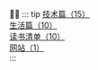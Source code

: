 
👨‍✈️
::: tip
[技术篇（15）](/skill/)<br/>
[生活篇（10）](/exist/)<br/>
[读书清单（10）](/readList/)<br/>
[网站（1）](/website/)<br/>
:::
